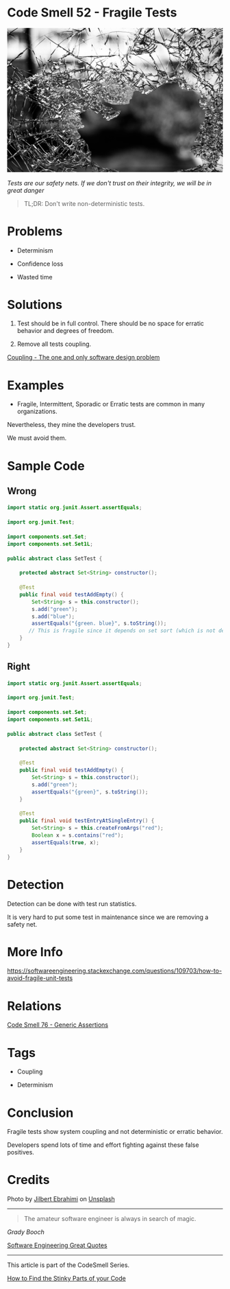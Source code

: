 # Code Smell 52 - Fragile Tests

![Code Smell 52 - Fragile Tests](Code%20Smell%2052%20-%20Fragile%20Tests.jpg)

*Tests are our safety nets. If we don't trust on their integrity, we will be in great danger*

> TL;DR: Don't write non-deterministic tests.

# Problems

- Determinism

- Confidence loss

- Wasted time

# Solutions

1. Test should be in full control. There should be no space for erratic behavior and degrees of freedom.

2. Remove all tests coupling.

[Coupling - The one and only software design problem](https://github.com/mcsee/Software-Design-Articles/tree/main/Articles/Theory/Coupling%20-%20The%20one%20and%20only%20software%20design%20problem/readme.md) 

# Examples

- Fragile, Intermittent, Sporadic or Erratic tests are common in many organizations. 

Nevertheless, they mine the developers trust. 

We must avoid them.

# Sample Code

## Wrong

[Gist Url]: # (https://gist.github.com/mcsee/20c94ec159e6333ddd5891b4af0d5688)
```java
import static org.junit.Assert.assertEquals;

import org.junit.Test;

import components.set.Set;
import components.set.Set1L;

public abstract class SetTest {
 
    protected abstract Set<String> constructor();
   
    @Test
    public final void testAddEmpty() {
        Set<String> s = this.constructor();
        s.add("green");
        s.add("blue");
        assertEquals("{green. blue}", s.toString());
       // This is fragile since it depends on set sort (which is not defined)
    }   
}
```

## Right

[Gist Url]: # (https://gist.github.com/mcsee/e89bdc655b7248598e0e8ccd3e94997d)
```java
import static org.junit.Assert.assertEquals;

import org.junit.Test;

import components.set.Set;
import components.set.Set1L;

public abstract class SetTest {
 
    protected abstract Set<String> constructor();
   
    @Test
    public final void testAddEmpty() {
        Set<String> s = this.constructor();
        s.add("green");
        assertEquals("{green}", s.toString());
    }   

    @Test
    public final void testEntryAtSingleEntry() {
        Set<String> s = this.createFromArgs("red");
        Boolean x = s.contains("red");
        assertEquals(true, x);
    } 
}
```

# Detection

Detection can be done with test run statistics. 

It is very hard to put some test in maintenance since we are removing a safety net.

# More Info

https://softwareengineering.stackexchange.com/questions/109703/how-to-avoid-fragile-unit-tests

# Relations

[Code Smell 76 - Generic Assertions](https://github.com/mcsee/Software-Design-Articles/tree/main/Articles/Code%20Smells/Code%20Smell%2076%20-%20Generic%20Assertions/readme.md)

# Tags

- Coupling

- Determinism

# Conclusion

Fragile tests show system coupling and not deterministic or erratic behavior.

Developers spend lots of time and effort fighting against these false positives.
 
# Credits

Photo by [Jilbert Ebrahimi](https://unsplash.com/@jilburr) on [Unsplash](https://unsplash.com/s/photos/glass-broken)

* * *

 > The amateur software engineer is always in search of magic. 

_Grady Booch_

[Software Engineering Great Quotes](https://github.com/mcsee/Software-Design-Articles/tree/main/Articles/Quotes/Software%20Engineering%20Great%20Quotes/readme.md)

* * * 

This article is part of the CodeSmell Series.

[How to Find the Stinky Parts of your Code](https://github.com/mcsee/Software-Design-Articles/tree/main/Articles/Code%20Smells/How%20to%20Find%20the%20Stinky%20parts%20of%20your%20Code/readme.md)